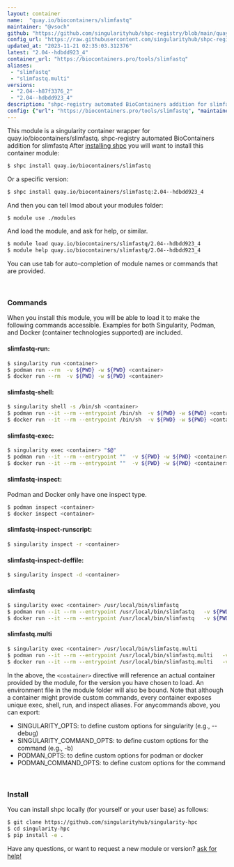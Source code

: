 ```yaml
---
layout: container
name:  "quay.io/biocontainers/slimfastq"
maintainer: "@vsoch"
github: "https://github.com/singularityhub/shpc-registry/blob/main/quay.io/biocontainers/slimfastq/container.yaml"
config_url: "https://raw.githubusercontent.com/singularityhub/shpc-registry/main/quay.io/biocontainers/slimfastq/container.yaml"
updated_at: "2023-11-21 02:35:03.312376"
latest: "2.04--hdbdd923_4"
container_url: "https://biocontainers.pro/tools/slimfastq"
aliases:
 - "slimfastq"
 - "slimfastq.multi"
versions:
 - "2.04--h87f3376_2"
 - "2.04--hdbdd923_4"
description: "shpc-registry automated BioContainers addition for slimfastq"
config: {"url": "https://biocontainers.pro/tools/slimfastq", "maintainer": "@vsoch", "description": "shpc-registry automated BioContainers addition for slimfastq", "latest": {"2.04--hdbdd923_4": "sha256:f173014d279f0456e6c1949b90cee02bbe517926f7bd6ef22573830b366dbf39"}, "tags": {"2.04--h87f3376_2": "sha256:6948357675511a0e48eb20262b37bb3a230843833734de09f183c85563302aef", "2.04--hdbdd923_4": "sha256:f173014d279f0456e6c1949b90cee02bbe517926f7bd6ef22573830b366dbf39"}, "docker": "quay.io/biocontainers/slimfastq", "aliases": {"slimfastq": "/usr/local/bin/slimfastq", "slimfastq.multi": "/usr/local/bin/slimfastq.multi"}}
---
```


This module is a singularity container wrapper for quay.io/biocontainers/slimfastq.
shpc-registry automated BioContainers addition for slimfastq
After [installing shpc](#install) you will want to install this container module:


```bash
$ shpc install quay.io/biocontainers/slimfastq
```

Or a specific version:

```bash
$ shpc install quay.io/biocontainers/slimfastq:2.04--hdbdd923_4
```

And then you can tell lmod about your modules folder:

```bash
$ module use ./modules
```

And load the module, and ask for help, or similar.

```bash
$ module load quay.io/biocontainers/slimfastq/2.04--hdbdd923_4
$ module help quay.io/biocontainers/slimfastq/2.04--hdbdd923_4
```

You can use tab for auto-completion of module names or commands that are provided.

<br>

### Commands

When you install this module, you will be able to load it to make the following commands accessible.
Examples for both Singularity, Podman, and Docker (container technologies supported) are included.

#### slimfastq-run:

```bash
$ singularity run <container>
$ podman run --rm  -v ${PWD} -w ${PWD} <container>
$ docker run --rm  -v ${PWD} -w ${PWD} <container>
```

#### slimfastq-shell:

```bash
$ singularity shell -s /bin/sh <container>
$ podman run --it --rm --entrypoint /bin/sh  -v ${PWD} -w ${PWD} <container>
$ docker run --it --rm --entrypoint /bin/sh  -v ${PWD} -w ${PWD} <container>
```

#### slimfastq-exec:

```bash
$ singularity exec <container> "$@"
$ podman run --it --rm --entrypoint ""  -v ${PWD} -w ${PWD} <container> "$@"
$ docker run --it --rm --entrypoint ""  -v ${PWD} -w ${PWD} <container> "$@"
```

#### slimfastq-inspect:

Podman and Docker only have one inspect type.

```bash
$ podman inspect <container>
$ docker inspect <container>
```

#### slimfastq-inspect-runscript:

```bash
$ singularity inspect -r <container>
```

#### slimfastq-inspect-deffile:

```bash
$ singularity inspect -d <container>
```


#### slimfastq

```bash
$ singularity exec <container> /usr/local/bin/slimfastq
$ podman run --it --rm --entrypoint /usr/local/bin/slimfastq   -v ${PWD} -w ${PWD} <container> -c " $@"
$ docker run --it --rm --entrypoint /usr/local/bin/slimfastq   -v ${PWD} -w ${PWD} <container> -c " $@"
```


#### slimfastq.multi

```bash
$ singularity exec <container> /usr/local/bin/slimfastq.multi
$ podman run --it --rm --entrypoint /usr/local/bin/slimfastq.multi   -v ${PWD} -w ${PWD} <container> -c " $@"
$ docker run --it --rm --entrypoint /usr/local/bin/slimfastq.multi   -v ${PWD} -w ${PWD} <container> -c " $@"
```



In the above, the `<container>` directive will reference an actual container provided
by the module, for the version you have chosen to load. An environment file in the
module folder will also be bound. Note that although a container
might provide custom commands, every container exposes unique exec, shell, run, and
inspect aliases. For anycommands above, you can export:

 - SINGULARITY_OPTS: to define custom options for singularity (e.g., --debug)
 - SINGULARITY_COMMAND_OPTS: to define custom options for the command (e.g., -b)
 - PODMAN_OPTS: to define custom options for podman or docker
 - PODMAN_COMMAND_OPTS: to define custom options for the command

<br>

### Install

You can install shpc locally (for yourself or your user base) as follows:

```bash
$ git clone https://github.com/singularityhub/singularity-hpc
$ cd singularity-hpc
$ pip install -e .
```

Have any questions, or want to request a new module or version? [ask for help!](https://github.com/singularityhub/singularity-hpc/issues)